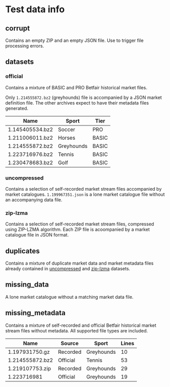 # Test data info

## corrupt
Contains an empty ZIP and an empty JSON file. Use to trigger file processing errors.

## datasets
### official
Contains a mixture of BASIC and PRO Betfair historical market files.

Only `1.214555872.bz2` (greyhounds) file is accompanied by a JSON market definition file. The other archives expect to have their metadata files generated.

| Name            | Sport      | Tier  |
|-----------------|------------|-------|
| 1.145405534.bz2 | Soccer     | PRO   |
| 1.211006011.bz2 | Horses     | BASIC |
| 1.214555872.bz2 | Greyhounds | BASIC |
| 1.223716976.bz2 | Tennis     | BASIC |
| 1.230478683.bz2 | Golf       | BASIC |

### uncompressed
Contains a selection of self-recorded market stream files accompanied by market catalogues. `1.199967351.json` is a lone market catalogue file without an accompanying data file.

### zip-lzma
Contains a selection of self-recorded market stream files, compressed using ZIP-LZMA algorithm. Each ZIP file is acoompanied by a market catalogue file in JSON format.

## duplicates
Contains a mixture of duplicate market data and market metadata files already contained in [uncompressed](#uncompressed) and [zip-lzma](#zip-lzma) datasets.

## missing_data
A lone market catalogue without a matching market data file.

## missing_metadata
Contains a mixture of self-recorded and official Betfair historical market stream files without metadata. All supported file types are included.

| Name            | Source   | Sport      | Lines |
|-----------------|----------|------------|-------|
| 1.197931750.gz  | Recorded | Greyhounds | 10    |
| 1.214555872.bz2 | Official | Tennis     | 53    |
| 1.219107753.zip | Recorded | Greyhounds | 29    |
| 1.223716981     | Official | Greyhounds | 19    |
